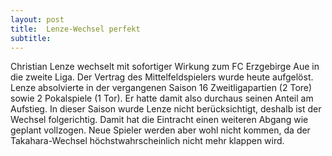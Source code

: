 ```yaml
---
layout: post
title:  Lenze-Wechsel perfekt
subtitle:  
---
```


Christian Lenze wechselt mit sofortiger Wirkung zum FC Erzgebirge Aue in die zweite Liga. Der Vertrag des Mittelfeldspielers wurde heute aufgelöst. Lenze absolvierte in der vergangenen Saison 16 Zweitligapartien (2 Tore) sowie 2 Pokalspiele (1 Tor). Er hatte damit also durchaus seinen Anteil am Aufstieg. In dieser Saison wurde Lenze nicht berücksichtigt, deshalb ist der Wechsel folgerichtig. Damit hat die Eintracht einen weiteren Abgang wie geplant vollzogen. Neue Spieler werden aber wohl nicht kommen, da der Takahara-Wechsel höchstwahrscheinlich nicht mehr klappen wird.


